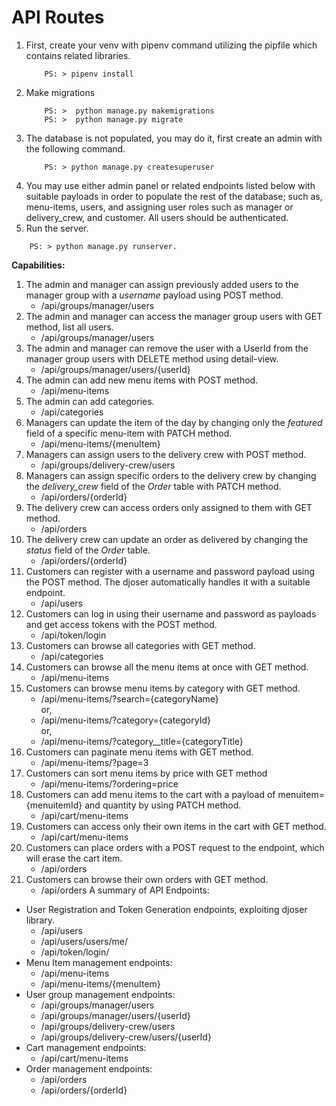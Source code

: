 # API Routes
1. First, create your venv with pipenv command utilizing the pipfile which contains related libraries.
   ```console
       PS: > pipenv install
   ```
3. Make migrations
   ```console
       PS: >  python manage.py makemigrations
       PS: >  python manage.py migrate
   ```
2. The database is not populated, you may do it, first create an admin with the following command.
   ```console
       PS: > python manage.py createsuperuser
   ```
4. You may use either admin panel or related endpoints listed below with suitable payloads in order to populate the rest of the database; such as, menu-items,  users, and assigning user roles such as manager or delivery_crew, and customer. All users should be authenticated.
5. Run the server.
```console
    PS: > python manage.py runserver.
```
**Capabilities:**
1. The admin and manager can assign previously added users to the manager group with a *username* payload using POST method.
    - /api/groups/manager/users  
2. The admin and manager can access the manager group users with GET method, list all users.
    - /api/groups/manager/users  
3. The admin and manager can remove the user with a UserId from the manager group users with DELETE method using detail-view.
    - /api/groups/manager/users/{userId} 
4. The admin can add new menu items with POST method.
    - /api/menu-items
5. The admin can add categories.
    - /api/categories
6. Managers can update the item of the day by changing only the *featured* field of a specific menu-item with PATCH method.
    - /api/menu-items/{menuItem}
7. Managers can assign users to the delivery crew with POST method.
    - /api/groups/delivery-crew/users
8. Managers can assign specific orders to the delivery crew by changing the *delivery_crew* field of the *Order* table with PATCH method.
    - /api/orders/{orderId}
9. The delivery crew can access orders only assigned to them with GET method.
    - /api/orders
10. The delivery crew can update an order as delivered by changing the *status* field of the *Order* table.
    - /api/orders/{orderId}
11. Customers can register with a username and password payload using the POST method. The djoser automatically handles it with a suitable endpoint.
    - /api/users
12. Customers can log in using their username and password as payloads and get access tokens with the POST method.
    - /api/token/login
13. Customers can browse all categories with GET method.
    - /api/categories
14. Customers can browse all the menu items at once with GET method.
    - /api/menu-items 
15. Customers can browse menu items by category with GET method.
    - /api/menu-items/?search={categoryName}
    <br>or,
    - /api/menu-items/?category={categoryId}
    <br>or, 
    - /api/menu-items/?category__title={categoryTitle}
16. Customers can paginate menu items with GET method.
    - /api/menu-items/?page=3
17. Customers can sort menu items by price with GET method
    - /api/menu-items/?ordering=price
18. Customers can add menu items to the cart with a payload of menuitem={menuitemId} and quantity by using PATCH method.
    - /api/cart/menu-items
19. Customers can access only their own items in the cart with GET method. 
    - /api/cart/menu-items
20. Customers can place orders with a POST request to the endpoint, which will erase the cart item.
    - /api/orders
21. Customers can browse their own orders with GET method.
    - /api/orders
A summary of API Endpoints:
+ User Registration and Token Generation endpoints, exploiting djoser library.
    - /api/users
    - /api/users/users/me/  
    - /api/token/login/  
+ Menu Item management endpoints:
    -	/api/menu-items  
    -	/api/menu-items/{menuItem}  
+ User group management endpoints:
    - /api/groups/manager/users
    - /api/groups/manager/users/{userId}
    - /api/groups/delivery-crew/users
    - /api/groups/delivery-crew/users/{userId}
+ Cart management endpoints:
    - /api/cart/menu-items
+ Order management endpoints:
    - /api/orders
    - /api/orders/{orderId}
